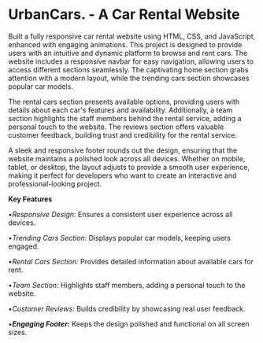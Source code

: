 # UrbanCars.  - A Car Rental Website

Built a fully responsive car rental website using HTML, CSS, and JavaScript, enhanced with engaging animations. This project is designed to provide users with an intuitive and dynamic platform to browse and rent cars. The website includes a responsive navbar for easy navigation, allowing users to access different sections seamlessly. The captivating home section grabs attention with a modern layout, while the trending cars section showcases popular car models.

The rental cars section presents available options, providing users with details about each car's features and availability. Additionally, a team section highlights the staff members behind the rental service, adding a personal touch to the website. The reviews section offers valuable customer feedback, building trust and credibility for the rental service.

A sleek and responsive footer rounds out the design, ensuring that the website maintains a polished look across all devices. Whether on mobile, tablet, or desktop, the layout adjusts to provide a smooth user experience, making it perfect for developers who want to create an interactive and professional-looking project.

**Key Features**

•*Responsive Design:* Ensures a consistent user experience across all devices.

•*Trending Cars Section:* Displays popular car models, keeping users engaged.

•*Rental Cars Section:* Provides detailed information about available cars for rent.

•*Team Section:* Highlights staff members, adding a personal touch to the website.

•*Customer Reviews:* Builds credibility by showcasing real user feedback.

•***Engaging Footer:*** Keeps the design polished and functional on all screen sizes.
